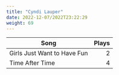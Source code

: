```yaml
---
title: "Cyndi Lauper"
date: 2022-12-07/2022T23:22:29
weight: 69
---
```




 Song | Plays 
----- | -----:
Girls Just Want to Have Fun | 2
Time After Time | 4
